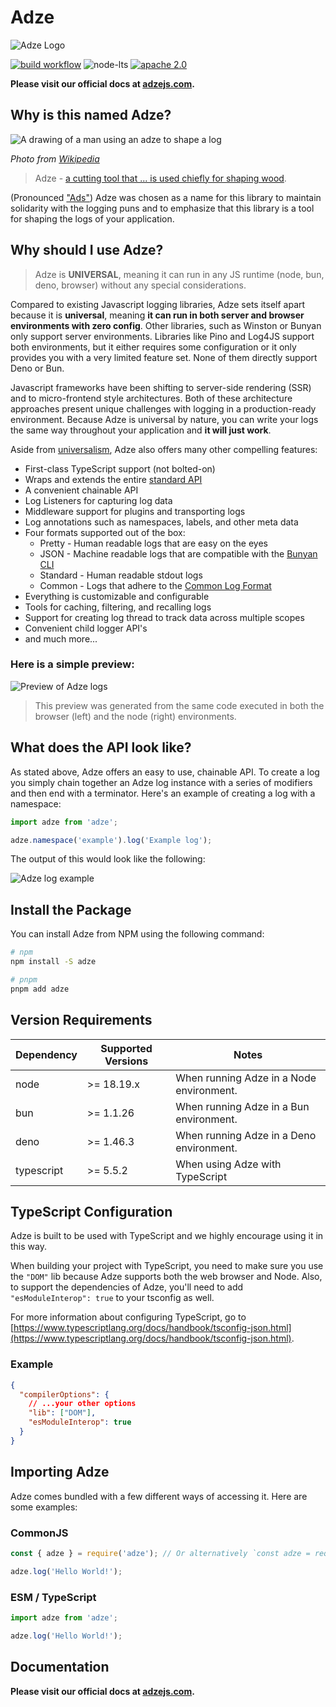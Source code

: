 # Adze

![Adze Logo](./readme/logo-small.png)

[![build workflow](https://github.com/adzejs/adze/actions/workflows/build.yml/badge.svg)](https://github.com/adzejs/adze/actions/workflows/build.yml)
![node-lts](https://img.shields.io/node/v-lts/adze) [![apache 2.0](https://badgen.net/npm/license/adze)](/LICENSE.md)

**Please visit our official docs at [adzejs.com](http://www.adzejs.com/).**

## Why is this named Adze?

![A drawing of a man using an adze to shape a log](./readme/adze-wikipedia.png)

_Photo from [Wikipedia](https://en.wikipedia.org/wiki/Adze)_

> Adze - [a cutting tool that ... is used chiefly for shaping wood](https://www.merriam-webster.com/dictionary/adze).

(Pronounced ["Ads"](https://dictionary.cambridge.org/us/pronunciation/english/adze)) Adze was chosen as a name for this library to maintain solidarity with the logging puns and to emphasize that this library is a tool for shaping the logs of your application.

## Why should I use Adze?

> Adze is **UNIVERSAL**, meaning it can run in any JS runtime (node, bun, deno, browser) without any special considerations.

Compared to existing Javascript logging libraries, Adze sets itself apart because it is **universal**, meaning **it can run in both server and browser environments with zero config**. Other libraries, such as Winston or Bunyan only support server environments. Libraries like Pino and Log4JS support both environments, but it either requires some configuration or it only provides you with a very limited feature set. None of them directly support Deno or Bun.

Javascript frameworks have been shifting to server-side rendering (SSR) and to micro-frontend style architectures. Both of these architecture approaches present unique challenges with logging in a production-ready environment. Because Adze is universal by nature, you can write your logs the same way throughout your application and **it will just work**.

Aside from [universalism](https://en.wikipedia.org/wiki/Isomorphic_JavaScript), Adze also offers many other compelling features:

- First-class TypeScript support (not bolted-on)
- Wraps and extends the entire [standard API](https://developer.mozilla.org/en-US/docs/Web/API/console)
- A convenient chainable API
- Log Listeners for capturing log data
- Middleware support for plugins and transporting logs
- Log annotations such as namespaces, labels, and other meta data
- Four formats supported out of the box:
  - Pretty - Human readable logs that are easy on the eyes
  - JSON - Machine readable logs that are compatible with the [Bunyan CLI](https://github.com/trentm/node-bunyan?tab=readme-ov-file#cli-usage)
  - Standard - Human readable stdout logs
  - Common - Logs that adhere to the [Common Log Format](https://en.wikipedia.org/wiki/Common_Log_Format)
- Everything is customizable and configurable
- Tools for caching, filtering, and recalling logs
- Support for creating log thread to track data across multiple scopes
- Convenient child logger API's
- and much more...

### Here is a simple preview:

<span style="display: block; max-width: 600px">

![Preview of Adze logs](./readme/demo.jpg)

</span>

> This preview was generated from the same code executed in both the browser (left) and the node (right) environments.

## What does the API look like?

As stated above, Adze offers an easy to use, chainable API. To create a log you simply chain together an Adze log instance with a series of modifiers and then end with a terminator. Here's an example of creating a log with a namespace:

```typescript
import adze from 'adze';

adze.namespace('example').log('Example log');
```

The output of this would look like the following:

![Adze log example](./readme/api_example_output_1.png)

## Install the Package

You can install Adze from NPM using the following command:

```bash
# npm
npm install -S adze

# pnpm
pnpm add adze
```

## Version Requirements

| Dependency | Supported Versions | Notes                                    |
| ---------- | ------------------ | ---------------------------------------- |
| node       | >= 18.19.x         | When running Adze in a Node environment. |
| bun        | >= 1.1.26          | When running Adze in a Bun environment.  |
| deno       | >= 1.46.3          | When running Adze in a Deno environment. |
| typescript | >= 5.5.2           | When using Adze with TypeScript          |

## TypeScript Configuration

Adze is built to be used with TypeScript and we highly encourage using it in this way.

When building your project with TypeScript, you need to make sure you use the `"DOM"` lib because Adze supports both the web browser and Node. Also, to support the dependencies of Adze, you'll need to add `"esModuleInterop": true` to your tsconfig as well.

For more information about configuring TypeScript, go to [https://www.typescriptlang.org/docs/handbook/tsconfig-json.html](https://www.typescriptlang.org/docs/handbook/tsconfig-json.html).

### Example

```json
{
  "compilerOptions": {
    // ...your other options
    "lib": ["DOM"],
    "esModuleInterop": true
  }
}
```

## Importing Adze

Adze comes bundled with a few different ways of accessing it. Here are some examples:

### CommonJS

```javascript
const { adze } = require('adze'); // Or alternatively `const adze = require('adze').adze;`

adze.log('Hello World!');
```

### ESM / TypeScript

```typescript
import adze from 'adze';

adze.log('Hello World!');
```

## Documentation

**Please visit our official docs at [adzejs.com](http://www.adzejs.com/).**
